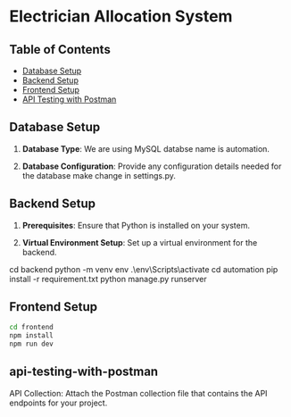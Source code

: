 # Electrician Allocation System


## Table of Contents

- [Database Setup](#database-setup)
- [Backend Setup](#backend-setup)
- [Frontend Setup](#frontend-setup)
- [API Testing with Postman](#api-testing-with-postman)

## Database Setup

1. **Database Type**: We are using MySQL databse name is automation.

2. **Database Configuration**: Provide any configuration details needed for the database make change in settings.py.


## Backend Setup

1. **Prerequisites**: Ensure that Python is installed on your system.

2. **Virtual Environment Setup**: Set up a virtual environment for the backend.


cd backend
python -m venv env
.\env\Scripts\activate
cd automation
pip install -r requirement.txt
python manage.py runserver




## Frontend Setup

```bash
cd frontend
npm install
npm run dev
```

## api-testing-with-postman

API Collection: Attach the Postman collection file that contains the API endpoints for your project.